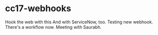 # cc17-webhooks
Hook the web with this
And with ServiceNow, too.
Testing new webhook.
There's a workflow now.
Meeting with Saurabh.
